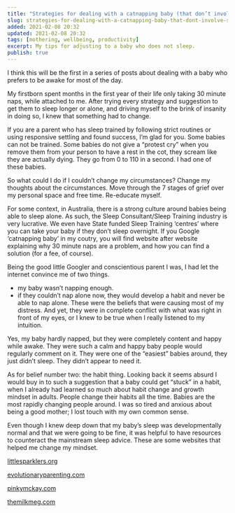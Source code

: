```yaml
---
title: "Strategies for dealing with a catnapping baby (that don’t involve sleep training): Mindset and resetting expectations"
slug: strategies-for-dealing-with-a-catnapping-baby-that-dont-involve-sleep-training-mindset-and-resetting-expectations
added: 2021-02-08 20:32
updated: 2021-02-08 20:32
tags: [mothering, wellbeing, productivity]
excerpt: My tips for adjusting to a baby who does not sleep.
publish: true
---
```


I think this will be the first in a series of posts about dealing with a baby who prefers to be awake for most of the day.

My firstborn spent months in the first year of their life only taking 30 minute naps, while attached to me. After trying every strategy and suggestion to get them to sleep longer or alone, and driving myself to the brink of insanity in doing so, I knew that something had to change.

If you are a parent who has sleep trained by following strict routines or using responsive settling and found success, I’m glad for you. Some babies can not be trained. Some babies do not give a “protest cry” when you remove them from your person to have a rest in the cot, they scream like they are actually dying. They go from 0 to 110 in a second. I had one of these babies.

So what could I do if I couldn’t change my circumstances? Change my thoughts about the circumstances. Move through the 7 stages of grief over my personal space and free time. Re-educate myself.

For some context, in Australia, there is a strong culture around babies being able to sleep alone. As such, the Sleep Consultant/Sleep Training industry is very lucrative. We even have State funded Sleep Training ‘centres’ where you can take your baby if they don’t sleep overnight. If you Google ‘catnapping baby’ in my coutry, you will find website after website explaining why 30 minute naps are a problem, and how you can find a solution (for a fee, of course). 

Being the good little Googler and conscientious parent I was, I had let the internet convince me of two things.
* my baby wasn’t napping enough.
* if they couldn’t nap alone now, they would develop a habit and never be able to nap alone.
These were the beliefs that were causing most of my distress. And yet, they were in complete conflict with what was right in front of my eyes, or I knew to be true when I really listened to my intuition. 

Yes, my baby hardly napped, but they were completely content and happy while awake. They were such a calm and happy baby people would regularly comment on it. They were one of the “easiest” babies around, they just didn’t sleep. They didn’t appear to need it.

As for belief number two: the habit thing. Looking back it seems absurd I would buy in to such a suggestion that a baby could get “stuck” in a habit, when I already had learned so much about habit change and growth mindset in adults. People change their habits all the time. Babies are the most rapidly changing people around. I was so tired and anxious about being a good mother; I lost touch with my own common sense.

Even though I knew deep down that my baby’s sleep was developmentally normal and that we were going to be fine, it was helpful to have resources to counteract the mainstream sleep advice. These are some websites that helped me change my mindset.

[littlesparklers.org](https://www.littlesparklers.org)

[evolutionaryparenting.com](https://evolutionaryparenting.com)

[pinkymckay.com](https://www.pinkymckay.com)

[themilkmeg.com](https://themilkmeg.com/milk-meg-blog/)

